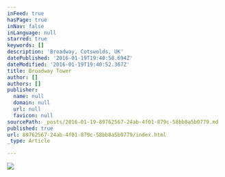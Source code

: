 ```yaml
---
inFeed: true
hasPage: true
inNav: false
inLanguage: null
starred: true
keywords: []
description: 'Broadway, Cotswolds, UK'
datePublished: '2016-01-19T19:40:58.694Z'
dateModified: '2016-01-19T19:40:52.367Z'
title: Broadway Tower
author: []
authors: []
publisher:
  name: null
  domain: null
  url: null
  favicon: null
sourcePath: _posts/2016-01-19-89762567-24ab-4f01-879c-58bb8a5b0779.md
published: true
url: 89762567-24ab-4f01-879c-58bb8a5b0779/index.html
_type: Article

---
```

![](https://the-grid-user-content.s3-us-west-2.amazonaws.com/78092640-ebdd-4455-87a7-2d8ffb115364.jpg)